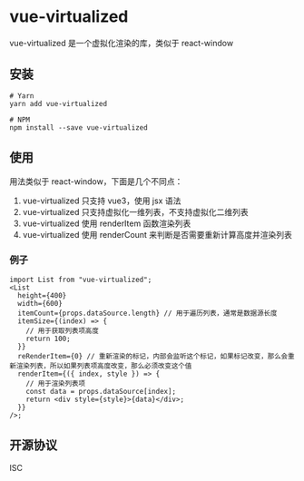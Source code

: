 # vue-virtualized

vue-virtualized 是一个虚拟化渲染的库，类似于 react-window

## 安装

```
# Yarn
yarn add vue-virtualized

# NPM
npm install --save vue-virtualized
```

## 使用

用法类似于 react-window，下面是几个不同点：

1. vue-virtualized 只支持 vue3，使用 jsx 语法
2. vue-virtualized 只支持虚拟化一维列表，不支持虚拟化二维列表
3. vue-virtualized 使用 renderItem 函数渲染列表
4. vue-virtualized 使用 renderCount 来判断是否需要重新计算高度并渲染列表

### 例子

```tsx
import List from "vue-virtualized";
<List
  height={400}
  width={600}
  itemCount={props.dataSource.length} // 用于遍历列表，通常是数据源长度
  itemSize={(index) => {
    // 用于获取列表项高度
    return 100;
  }}
  reRenderItem={0} // 重新渲染的标记，内部会监听这个标记，如果标记改变，那么会重新渲染列表，所以如果列表项高度改变，那么必须改变这个值
  renderItem={({ index, style }) => {
    // 用于渲染列表项
    const data = props.dataSource[index];
    return <div style={style}>{data}</div>;
  }}
/>;
```

## 开源协议

ISC
